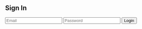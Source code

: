 <!doctype html>
<html lang="en"> 
 <head> 
  <meta charset="UTF-8"> 
  <meta name="viewport" content="width=device-width, initial-scale=1.0"> 
  <title>Sign In</title> <!-- Firebase SDK --> 
  <script src="https://www.gstatic.com/firebasejs/9.6.1/firebase-app-compat.js"></script> 
  <script src="https://www.gstatic.com/firebasejs/9.6.1/firebase-auth-compat.js"></script> 
  <link rel="stylesheet" href="style.css"> 
 </head> 
 <body> 
  <div class="login-container"> 
   <h2>Sign In</h2> 
   <form id="login-form"> 
    <input type="email" id="email" placeholder="Email" required> 
    <input type="password" id="password" placeholder="Password" required> <button type="submit">Login</button> 
   </form> 
   <p id="error-message"></p> 
  </div> 
  <script>
    // For Firebase JS SDK v7.20.0 and later, measurementId is optional
    const firebaseConfig = {
        apiKey: "AIzaSyAkef4YRIeJSMpmL4Mm-Y5TOMG_sy0KVc4",
        authDomain: "chat-45809.firebaseapp.com",
        databaseURL: "https://chat-45809-default-rtdb.firebaseio.com",
        projectId: "chat-45809",
        storageBucket: "chat-45809.firebasestorage.app",
        messagingSenderId: "110882798857",
        appId: "1:110882798857:web:98ba57db5c40588231a7d8",
        measurementId: "G-N4TZLZPGCZ"
    };

    // Initialize Firebase
    firebase.initializeApp(firebaseConfig);
    const auth = firebase.auth();

    document.getElementById('login-form').addEventListener('submit', function(event) {
        event.preventDefault();
        const email = document.getElementById('email').value;
        const password = document.getElementById('password').value;
        
        auth.signInWithEmailAndPassword(email, password)
            .then(() => {
                alert("Login successful!");
            })
            .catch(error => {
                document.getElementById('error-message').innerText = error.message;
            });
    });
</script> 
 </body>
</html>
